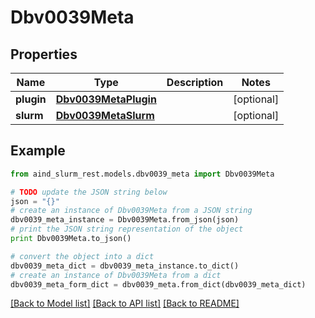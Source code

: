 # Dbv0039Meta


## Properties

Name | Type | Description | Notes
------------ | ------------- | ------------- | -------------
**plugin** | [**Dbv0039MetaPlugin**](Dbv0039MetaPlugin.md) |  | [optional] 
**slurm** | [**Dbv0039MetaSlurm**](Dbv0039MetaSlurm.md) |  | [optional] 

## Example

```python
from aind_slurm_rest.models.dbv0039_meta import Dbv0039Meta

# TODO update the JSON string below
json = "{}"
# create an instance of Dbv0039Meta from a JSON string
dbv0039_meta_instance = Dbv0039Meta.from_json(json)
# print the JSON string representation of the object
print Dbv0039Meta.to_json()

# convert the object into a dict
dbv0039_meta_dict = dbv0039_meta_instance.to_dict()
# create an instance of Dbv0039Meta from a dict
dbv0039_meta_form_dict = dbv0039_meta.from_dict(dbv0039_meta_dict)
```
[[Back to Model list]](../README.md#documentation-for-models) [[Back to API list]](../README.md#documentation-for-api-endpoints) [[Back to README]](../README.md)


